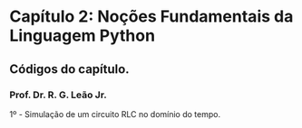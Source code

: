 # Capítulo 2: Noções Fundamentais da Linguagem Python

## Códigos do capítulo. 
### Prof. Dr. R. G. Leão Jr. 

1º - Simulação de um circuito RLC no domínio do tempo. 